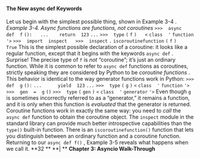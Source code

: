 #### The New async def Keywords
 Let us begin with the simplest possible thing, shown in  Example 3-4 . *Example 3-4. Async functions are functions, not coroutines* `>>>` ` ` `async` ` ` `def` ` ` `f` `():` `  ` `...` `   ` `return` ` ` `123` `...` `>>>` ` ` `type` `(` `f` `)` `  ` `<` `class` ` ` `'` `function` `'>` `>>>` ` ` `import` ` ` `inspect` `  ` `>>>` ` ` `inspect` `.` `iscoroutinefunction` `(` `f` `)` `  ` `True` This is the simplest possible declaration of a coroutine: it looks like a regular function, except that it begins with the keywords  `async def` . Surprise! The precise type of  `f`  is  *not*  “coroutine”; it’s just an ordinary function. While it is common to refer to  `async def`  functions as coroutines, strictly speaking they are considered by Python to be  *coroutine functions* . This behavior is identical to the way generator functions work in Python: `>>>` ` ` `def` ` ` `g` `():` `...` `     ` `yield` ` ` `123` `...` `>>>` ` ` `type` `(` `g` `)` `<` `class` ` ` `'` `function` `'>` `>>>` ` ` `gen` ` ` `=` ` ` `g` `()` `>>>` ` ` `type` `(` `gen` `)` `<` `class` ` ` `'` `generator` `'>` Even though  `g`  is sometimes incorrectly referred to as a “generator,” it remains a function, and it is only when this function is  *evaluated*  that the generator is returned. Coroutine functions work in exactly the same way: you need to  *call*  the `async def`  function to obtain the coroutine object. The  `inspect`  module in the standard library can provide much better introspective capabilities than the  `type()`  built-in function. There is an  `iscoroutinefunction()`  function that lets you distinguish between an ordinary function and a coroutine function. Returning to our  `async def f()` ,  Example 3-5  reveals what happens when we call it. **32 ** **| ** **Chapter 3: Asyncio Walk-Through**